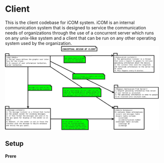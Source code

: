 # Client
This is the client codebase for iCOM system. iCOM is an internal communication system that is designed to service the communication needs of organizations through the use of a concurrent server which runs on any unix-like system and a client that can be run on any other operating system used by the organization.
![conceptual design of the client](img/client.jpeg)

## Setup
#### Prere
